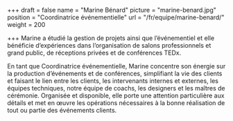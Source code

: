 +++
draft		= false
name		= "Marine Bénard"
picture		= "marine-benard.jpg"
position 	= "Coordinatrice événementielle"
url			= "/fr/equipe/marine-benard/"
weight		= 200

+++
Marine a étudié la gestion de projets ainsi que l’événementiel et elle bénéficie d’expériences dans l’organisation de salons professionnels et grand public, de réceptions privées et de conférences TEDx.

En tant que Coordinatrice événementielle, Marine concentre son énergie sur la production d’événements et de conférences, simplifiant la vie des clients et faisant le lien entre les clients, les intervenants internes et externes, les équipes techniques, notre équipe de coachs, les designers et les maîtres de cérémonie. Organisée et disponible, elle porte une attention particulière aux détails et met en œuvre les opérations nécessaires à la bonne réalisation de tout ou partie des événements clients.
